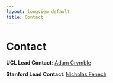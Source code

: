 ```yaml
---
layout: longview_default
title: Contact
---
```


<h1 class="text-center my-5">Contact</h1>

<p class="text-center"><strong>UCL Lead Contact</strong>: <a href="mailto: a.crymble@ucl.ac.uk">Adam Crymble</a></p>

<p class="text-center"><strong>Stanford Lead Contact</strong>: <a href="mailto: nfenech@stanford.edu">Nicholas Fenech</a></p>

